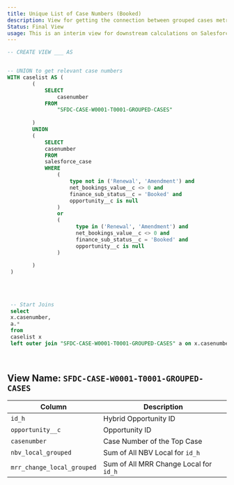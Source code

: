 ```yaml
---
title: Unique List of Case Numbers (Booked)
description: View for getting the connection between grouped cases metrics to the relevant opportunity. Renewals and Amendment cases are included in the grouping.
Status: Final View
usage: This is an interim view for downstream calculations on Salesforce booking can be used in many different salesforce reports for a quick connection between `accountid` and the relevant `email`.
---
```


```sql
-- CREATE VIEW ___ AS


-- UNION to get relevant case numbers
WITH caselist AS (   
        (
            SELECT
                casenumber
            FROM
                "SFDC-CASE-W0001-T0001-GROUPED-CASES"
    
        )
        UNION
        (
            SELECT
            casenumber
            FROM
            salesforce_case
            WHERE
                (
                    type not in ('Renewal', 'Amendment') and
                    net_bookings_value__c <> 0 and
                    finance_sub_status__c = 'Booked' and
                    opportunity__c is null
                )
                or
                (
                      type in ('Renewal', 'Amendment') and
                      net_bookings_value__c <> 0 and
                      finance_sub_status__c = 'Booked' and
                      opportunity__c is null
                )
    
        )
 )
 
  
 
 
 -- Start Joins
 select
 x.casenumber,
 a.*
 from
 caselist x
 left outer join "SFDC-CASE-W0001-T0001-GROUPED-CASES" a on x.casenumber = a.casenumber
 
 

```

## View Name: `SFDC-CASE-W0001-T0001-GROUPED-CASES`

| Column | Description |
| --- | --- |
| `id_h`| Hybrid Opportunity ID |
| `opportunity__c`| Opportunity ID |
| `casenumber`| Case Number of the Top Case |
| `nbv_local_grouped` | Sum of All NBV Local for `id_h` |
| `mrr_change_local_grouped` | Sum of All MRR Change Local for `id_h` |
